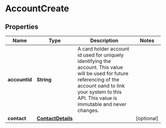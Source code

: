 

# AccountCreate


## Properties

| Name | Type | Description | Notes |
|------------ | ------------- | ------------- | -------------|
|**accountId** | **String** | A card holder account id used for uniquely identifying the account. This value will be used for future referencing of the account oand to link your system to this API. This value is immutable and never changes.  |  |
|**contact** | [**ContactDetails**](ContactDetails.md) |  |  [optional] |




